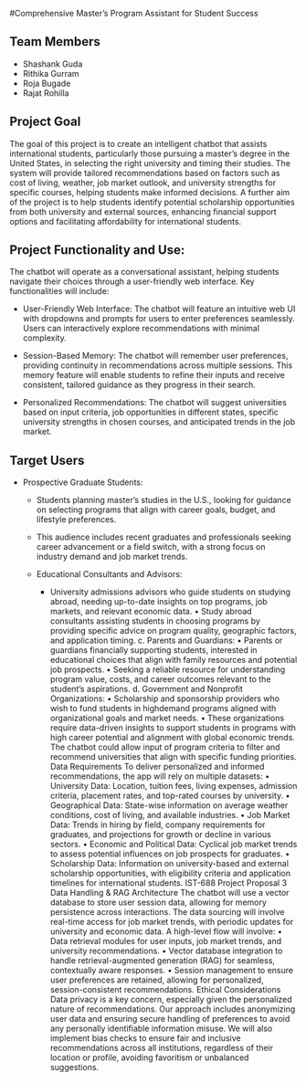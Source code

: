 #Comprehensive Master’s Program Assistant for Student Success

## Team Members 
  * Shashank Guda
  * Rithika Gurram
  * Roja Bugade
  * Rajat Rohilla

## Project Goal

The goal of this project is to create an intelligent chatbot that assists international students,
particularly those pursuing a master’s degree in the United States, in selecting the right university
and timing their studies. The system will provide tailored recommendations based on factors
such as cost of living, weather, job market outlook, and university strengths for specific courses,
helping students make informed decisions. A further aim of the project is to help students
identify potential scholarship opportunities from both university and external sources, enhancing
financial support options and facilitating affordability for international students.

## Project Functionality and Use:

The chatbot will operate as a conversational assistant, helping students navigate their choices
through a user-friendly web interface. Key functionalities will include:

* User-Friendly Web Interface: The chatbot will feature an intuitive web UI with
dropdowns and prompts for users to enter preferences seamlessly. Users can interactively
explore recommendations with minimal complexity.

* Session-Based Memory: The chatbot will remember user preferences, providing
continuity in recommendations across multiple sessions. This memory feature will enable
students to refine their inputs and receive consistent, tailored guidance as they progress in
their search.

* Personalized Recommendations: The chatbot will suggest universities based on input
criteria, job opportunities in different states, specific university strengths in chosen
courses, and anticipated trends in the job market.

## Target Users

* Prospective Graduate Students:
    
  * Students planning master’s studies in the U.S., looking for guidance on
    selecting programs that align with career goals, budget, and lifestyle
    preferences.
    
  * This audience includes recent graduates and professionals seeking career
    advancement or a field switch, with a strong focus on industry demand
    and job market trends.


  * Educational Consultants and Advisors:
    
      * University admissions advisors who guide students on studying abroad,
      needing up-to-date insights on top programs, job markets, and relevant
      economic data.
• Study abroad consultants assisting students in choosing programs by
providing specific advice on program quality, geographic factors, and
application timing.
c. Parents and Guardians:
• Parents or guardians financially supporting students, interested in
educational choices that align with family resources and potential job
prospects.
• Seeking a reliable resource for understanding program value, costs, and
career outcomes relevant to the student’s aspirations.
d. Government and Nonprofit Organizations:
• Scholarship and sponsorship providers who wish to fund students in highdemand programs aligned with organizational goals and market needs.
• These organizations require data-driven insights to support students in
programs with high career potential and alignment with global economic
trends. The chatbot could allow input of program criteria to filter and
recommend universities that align with specific funding priorities.
Data Requirements
To deliver personalized and informed recommendations, the app will rely on multiple datasets:
• University Data: Location, tuition fees, living expenses, admission criteria, placement
rates, and top-rated courses by university.
• Geographical Data: State-wise information on average weather conditions, cost of
living, and available industries.
• Job Market Data: Trends in hiring by field, company requirements for graduates, and
projections for growth or decline in various sectors.
• Economic and Political Data: Cyclical job market trends to assess potential influences
on job prospects for graduates.
• Scholarship Data: Information on university-based and external scholarship
opportunities, with eligibility criteria and application timelines for international students.
IST-688 Project Proposal
3
Data Handling & RAG Architecture
The chatbot will use a vector database to store user session data, allowing for memory
persistence across interactions. The data sourcing will involve real-time access for job market
trends, with periodic updates for university and economic data. A high-level flow will involve:
• Data retrieval modules for user inputs, job market trends, and university
recommendations.
• Vector database integration to handle retrieval-augmented generation (RAG) for
seamless, contextually aware responses.
• Session management to ensure user preferences are retained, allowing for personalized,
session-consistent recommendations.
Ethical Considerations
Data privacy is a key concern, especially given the personalized nature of recommendations. Our
approach includes anonymizing user data and ensuring secure handling of preferences to avoid
any personally identifiable information misuse. We will also implement bias checks to ensure
fair and inclusive recommendations across all institutions, regardless of their location or profile,
avoiding favoritism or unbalanced suggestions.
